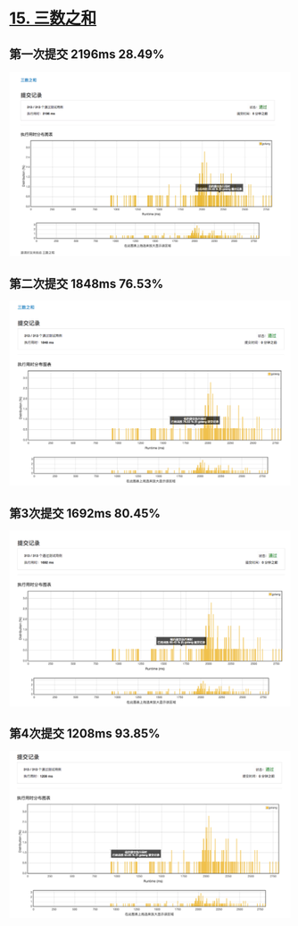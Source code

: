 # [15. 三数之和](https://leetcode-cn.com/problems/3sum/description/)

## 第一次提交 2196ms 28.49%

![提交记录](./three-sum-1.png)

## 第二次提交 1848ms 76.53%

![提交记录](./three-sum-2.png)

## 第3次提交 1692ms 80.45%

![提交记录](./three-sum-3.png)

## 第4次提交 1208ms 93.85%

![提交记录](./three-sum-4.png)
